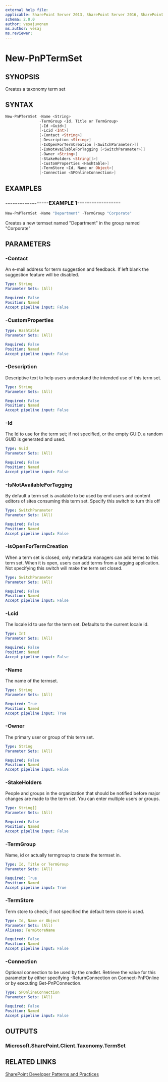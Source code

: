 ```yaml
---
external help file:
applicable: SharePoint Server 2013, SharePoint Server 2016, SharePoint Server 2019, SharePoint Online
schema: 2.0.0
author: vesajuvonen
ms.author: vesaj
ms.reviewer:
---
```

# New-PnPTermSet

## SYNOPSIS
Creates a taxonomy term set

## SYNTAX 

```powershell
New-PnPTermSet -Name <String>
               -TermGroup <Id, Title or TermGroup>
               [-Id <Guid>]
               [-Lcid <Int>]
               [-Contact <String>]
               [-Description <String>]
               [-IsOpenForTermCreation [<SwitchParameter>]]
               [-IsNotAvailableForTagging [<SwitchParameter>]]
               [-Owner <String>]
               [-StakeHolders <String[]>]
               [-CustomProperties <Hashtable>]
               [-TermStore <Id, Name or Object>]
               [-Connection <SPOnlineConnection>]
```

## EXAMPLES

### ------------------EXAMPLE 1------------------
```powershell
New-PnPTermSet -Name "Department" -TermGroup "Corporate"
```

Creates a new termset named "Department" in the group named "Corporate"

## PARAMETERS

### -Contact
An e-mail address for term suggestion and feedback. If left blank the suggestion feature will be disabled.

```yaml
Type: String
Parameter Sets: (All)

Required: False
Position: Named
Accept pipeline input: False
```

### -CustomProperties


```yaml
Type: Hashtable
Parameter Sets: (All)

Required: False
Position: Named
Accept pipeline input: False
```

### -Description
Descriptive text to help users understand the intended use of this term set.

```yaml
Type: String
Parameter Sets: (All)

Required: False
Position: Named
Accept pipeline input: False
```

### -Id
The Id to use for the term set; if not specified, or the empty GUID, a random GUID is generated and used.

```yaml
Type: Guid
Parameter Sets: (All)

Required: False
Position: Named
Accept pipeline input: False
```

### -IsNotAvailableForTagging
By default a term set is available to be used by end users and content editors of sites consuming this term set. Specify this switch to turn this off

```yaml
Type: SwitchParameter
Parameter Sets: (All)

Required: False
Position: Named
Accept pipeline input: False
```

### -IsOpenForTermCreation
When a term set is closed, only metadata managers can add terms to this term set. When it is open, users can add terms from a tagging application. Not specifying this switch will make the term set closed.

```yaml
Type: SwitchParameter
Parameter Sets: (All)

Required: False
Position: Named
Accept pipeline input: False
```

### -Lcid
The locale id to use for the term set. Defaults to the current locale id.

```yaml
Type: Int
Parameter Sets: (All)

Required: False
Position: Named
Accept pipeline input: False
```

### -Name
The name of the termset.

```yaml
Type: String
Parameter Sets: (All)

Required: True
Position: Named
Accept pipeline input: True
```

### -Owner
The primary user or group of this term set.

```yaml
Type: String
Parameter Sets: (All)

Required: False
Position: Named
Accept pipeline input: False
```

### -StakeHolders
People and groups in the organization that should be notified before major changes are made to the term set. You can enter multiple users or groups.

```yaml
Type: String[]
Parameter Sets: (All)

Required: False
Position: Named
Accept pipeline input: False
```

### -TermGroup
Name, id or actually termgroup to create the termset in.

```yaml
Type: Id, Title or TermGroup
Parameter Sets: (All)

Required: True
Position: Named
Accept pipeline input: True
```

### -TermStore
Term store to check; if not specified the default term store is used.

```yaml
Type: Id, Name or Object
Parameter Sets: (All)
Aliases: TermStoreName

Required: False
Position: Named
Accept pipeline input: False
```

### -Connection
Optional connection to be used by the cmdlet. Retrieve the value for this parameter by either specifying -ReturnConnection on Connect-PnPOnline or by executing Get-PnPConnection.

```yaml
Type: SPOnlineConnection
Parameter Sets: (All)

Required: False
Position: Named
Accept pipeline input: False
```

## OUTPUTS

### Microsoft.SharePoint.Client.Taxonomy.TermSet

## RELATED LINKS

[SharePoint Developer Patterns and Practices](https://aka.ms/sppnp)
